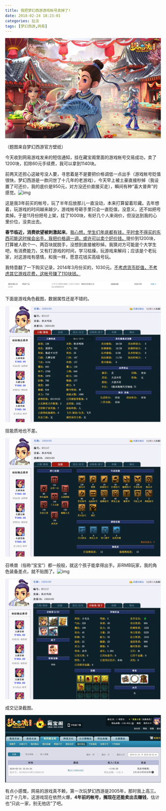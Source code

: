 ```yaml
---
title: 我把梦幻西游游戏帐号卖掉了!
date: 2018-02-24 18:23:01
categories: 扯淡
tags: [梦幻西游,网易]
---
```


![逍遥生](mhxy-game-account-sold/1cda3c98-cbe6-4302-b0e7-70fd962486b5.jpeg)

（题图来自梦幻西游官方壁纸）

今天收到网易游戏发来的短信通知，挂在藏宝阁里面的游戏帐号交易成功，卖了1200块，扣除60元手续费，我可以拿到1140块。

前两天还担心这破号没人要，寻思着是不是要把价格调低一点出手（游戏帐号贬值很快，梦幻西游是一款问世了十几年的老游戏），今天早上被土豪直接秒掉（我设置了可还价，我的底价是950元，对方没还价直接买走），瞬间有种“喜大普奔”的感觉。![img](https://res.wx.qq.com/mpres/htmledition/images/icon/common/emotion_panel/emoji_ios/u1F602.png)

这是我3年前买的帐号，玩了半年后放那儿一直没动，本来打算留着珍藏。去年想着，玩游戏的时间越来越少，游戏帐号砸手里只会一直贬值，没意义，还不如把号卖掉。于是11月份把号上架，挂了1000块，有好几个人来询价，但没达到我的心里价位，没卖出去。

<!--more-->

**春节临近，消费欲望被刺激起来**。<u>我心想，学生们年底都有钱，平时舍不得买的东西可能这时候会出手，我把价格调一调，或许可以卖个好价钱。</u>提价到1200块，打算被人砍个一、两百块就脱手，没想到直接被秒掉。我猜对方可能是个大学生吧，有消费能力，又有打游戏的时间，学习枯燥，玩游戏来解闷；应该是个老玩家，对这游戏有感情，和我一样，愿意花钱买高级号玩。

我特意翻了一下购买记录，2014年3月份买的，1030元。<u>不考虑货币贬值，不考虑其它游戏花费，这帐号赚了110块钱。</u>

![帐号购买记录](mhxy-game-account-sold/Jietu20180128-190645.jpg)

下面是游戏角色截图，数据属性还是不错的。

![帐号截图1](mhxy-game-account-sold/Jietu20180224-162010@2x.jpg)

技能质地也不差。

![帐号截图2](mhxy-game-account-sold/Jietu20180224-162059@2x.jpg)

召唤兽（俗称“宝宝”）都一般般，就这个孩子能拿得出手。非RMB玩家，我的角色装备差点，就不贴图了。![img](https://res.wx.qq.com/mpres/htmledition/images/icon/common/emotion_panel/emoji_wx/2_05.png)

![帐号截图3](mhxy-game-account-sold/Jietu20180224-162128@2x.jpg)

成交记录截图。

![帐号出售记录](mhxy-game-account-sold/Jietu20180224-161937@2x.jpg)

有点小感慨，网易的游戏真不赖，第一次玩梦幻西游是2005年，那时我上高三。过了十几年，这游戏现在依然火爆，**4年前的帐号，搁现在还能卖出去赚钱**，估计也“只此一家，别无他店”了吧。